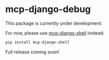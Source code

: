 # mcp-django-debug

This package is currently under development.

For now, please use [mcp-django-shell](https://pypi.org/project/mcp-django-shell/) instead:

```bash
pip install mcp-django-shell
```

Full release coming soon!
